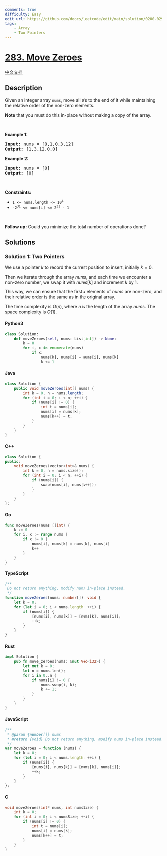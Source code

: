 ```yaml
---
comments: true
difficulty: Easy
edit_url: https://github.com/doocs/leetcode/edit/main/solution/0200-0299/0283.Move%20Zeroes/README_EN.md
tags:
    - Array
    - Two Pointers
---
```


<!-- problem:start -->

# [283. Move Zeroes](https://leetcode.com/problems/move-zeroes)

[中文文档](/solution/0200-0299/0283.Move%20Zeroes/README.md)

## Description

<!-- description:start -->

<p>Given an integer array <code>nums</code>, move all <code>0</code>&#39;s to the end of it while maintaining the relative order of the non-zero elements.</p>

<p><strong>Note</strong> that you must do this in-place without making a copy of the array.</p>

<p>&nbsp;</p>
<p><strong class="example">Example 1:</strong></p>
<pre><strong>Input:</strong> nums = [0,1,0,3,12]
<strong>Output:</strong> [1,3,12,0,0]
</pre><p><strong class="example">Example 2:</strong></p>
<pre><strong>Input:</strong> nums = [0]
<strong>Output:</strong> [0]
</pre>
<p>&nbsp;</p>
<p><strong>Constraints:</strong></p>

<ul>
	<li><code>1 &lt;= nums.length &lt;= 10<sup>4</sup></code></li>
	<li><code>-2<sup>31</sup> &lt;= nums[i] &lt;= 2<sup>31</sup> - 1</code></li>
</ul>

<p>&nbsp;</p>
<strong>Follow up:</strong> Could you minimize the total number of operations done?

<!-- description:end -->

## Solutions

<!-- solution:start -->

### Solution 1: Two Pointers

We use a pointer $k$ to record the current position to insert, initially $k = 0$.

Then we iterate through the array $\textit{nums}$, and each time we encounter a non-zero number, we swap it with $\textit{nums}[k]$ and increment $k$ by 1.

This way, we can ensure that the first $k$ elements of $\textit{nums}$ are non-zero, and their relative order is the same as in the original array.

The time complexity is $O(n)$, where $n$ is the length of the array $\textit{nums}$. The space complexity is $O(1)$.

<!-- tabs:start -->

#### Python3

```python
class Solution:
    def moveZeroes(self, nums: List[int]) -> None:
        k = 0
        for i, x in enumerate(nums):
            if x:
                nums[k], nums[i] = nums[i], nums[k]
                k += 1
```

#### Java

```java
class Solution {
    public void moveZeroes(int[] nums) {
        int k = 0, n = nums.length;
        for (int i = 0; i < n; ++i) {
            if (nums[i] != 0) {
                int t = nums[i];
                nums[i] = nums[k];
                nums[k++] = t;
            }
        }
    }
}
```

#### C++

```cpp
class Solution {
public:
    void moveZeroes(vector<int>& nums) {
        int k = 0, n = nums.size();
        for (int i = 0; i < n; ++i) {
            if (nums[i]) {
                swap(nums[i], nums[k++]);
            }
        }
    }
};
```

#### Go

```go
func moveZeroes(nums []int) {
	k := 0
	for i, x := range nums {
		if x != 0 {
			nums[i], nums[k] = nums[k], nums[i]
			k++
		}
	}
}
```

#### TypeScript

```ts
/**
 Do not return anything, modify nums in-place instead.
 */
function moveZeroes(nums: number[]): void {
    let k = 0;
    for (let i = 0; i < nums.length; ++i) {
        if (nums[i]) {
            [nums[i], nums[k]] = [nums[k], nums[i]];
            ++k;
        }
    }
}
```

#### Rust

```rust
impl Solution {
    pub fn move_zeroes(nums: &mut Vec<i32>) {
        let mut k = 0;
        let n = nums.len();
        for i in 0..n {
            if nums[i] != 0 {
                nums.swap(i, k);
                k += 1;
            }
        }
    }
}
```

#### JavaScript

```js
/**
 * @param {number[]} nums
 * @return {void} Do not return anything, modify nums in-place instead.
 */
var moveZeroes = function (nums) {
    let k = 0;
    for (let i = 0; i < nums.length; ++i) {
        if (nums[i]) {
            [nums[i], nums[k]] = [nums[k], nums[i]];
            ++k;
        }
    }
};
```

#### C

```c
void moveZeroes(int* nums, int numsSize) {
    int k = 0;
    for (int i = 0; i < numsSize; ++i) {
        if (nums[i] != 0) {
            int t = nums[i];
            nums[i] = nums[k];
            nums[k++] = t;
        }
    }
}
```

<!-- tabs:end -->

<!-- solution:end -->

<!-- problem:end -->
